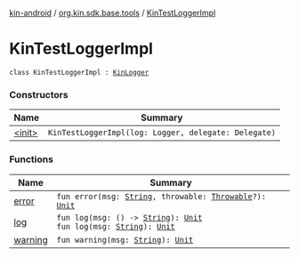 [kin-android](../../index.md) / [org.kin.sdk.base.tools](../index.md) / [KinTestLoggerImpl](./index.md)

# KinTestLoggerImpl

`class KinTestLoggerImpl : `[`KinLogger`](../-kin-logger/index.md)

### Constructors

| Name | Summary |
|---|---|
| [&lt;init&gt;](-init-.md) | `KinTestLoggerImpl(log: Logger, delegate: Delegate)` |

### Functions

| Name | Summary |
|---|---|
| [error](error.md) | `fun error(msg: `[`String`](https://kotlinlang.org/api/latest/jvm/stdlib/kotlin/-string/index.html)`, throwable: `[`Throwable`](https://kotlinlang.org/api/latest/jvm/stdlib/kotlin/-throwable/index.html)`?): `[`Unit`](https://kotlinlang.org/api/latest/jvm/stdlib/kotlin/-unit/index.html) |
| [log](log.md) | `fun log(msg: () -> `[`String`](https://kotlinlang.org/api/latest/jvm/stdlib/kotlin/-string/index.html)`): `[`Unit`](https://kotlinlang.org/api/latest/jvm/stdlib/kotlin/-unit/index.html)<br>`fun log(msg: `[`String`](https://kotlinlang.org/api/latest/jvm/stdlib/kotlin/-string/index.html)`): `[`Unit`](https://kotlinlang.org/api/latest/jvm/stdlib/kotlin/-unit/index.html) |
| [warning](warning.md) | `fun warning(msg: `[`String`](https://kotlinlang.org/api/latest/jvm/stdlib/kotlin/-string/index.html)`): `[`Unit`](https://kotlinlang.org/api/latest/jvm/stdlib/kotlin/-unit/index.html) |
